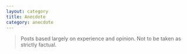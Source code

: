 ```yaml
---
layout: category
title: Anecdote
category: anecdote
---
```


> Posts based largely on experience and opinion. Not to be
> taken as strictly factual.
